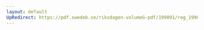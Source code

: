 ```yaml
---
layout: default
UpRedirect: https://pdf.swedeb.se/riksdagen-volumeG-pdf/199091/reg_199091/reg_199091_0472.pdf
---
```

